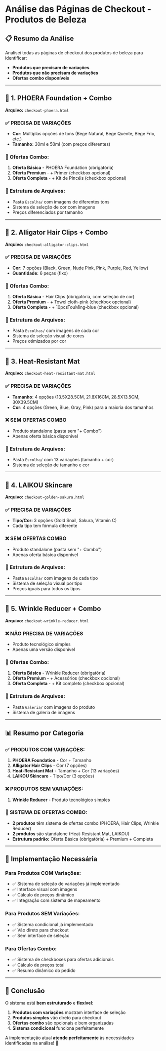 # Análise das Páginas de Checkout - Produtos de Beleza

## 📋 Resumo da Análise

Analisei todas as páginas de checkout dos produtos de beleza para identificar:
- **Produtos que precisam de variações**
- **Produtos que não precisam de variações** 
- **Ofertas combo disponíveis**

---

## 🎨 **1. PHOERA Foundation + Combo**
**Arquivo:** `checkout-phoera.html`

### ✅ **PRECISA DE VARIAÇÕES**
- **Cor:** Múltiplas opções de tons (Bege Natural, Bege Quente, Bege Frio, etc.)
- **Tamanho:** 30ml e 50ml (com preços diferentes)

### 🎁 **Ofertas Combo:**
1. **Oferta Básica** - PHOERA Foundation (obrigatória)
2. **Oferta Premium** - + Primer (checkbox opcional)
3. **Oferta Completa** - + Kit de Pincéis (checkbox opcional)

### 📁 **Estrutura de Arquivos:**
- Pasta `Escolha/` com imagens de diferentes tons
- Sistema de seleção de cor com imagens
- Preços diferenciados por tamanho

---

## 🎨 **2. Alligator Hair Clips + Combo**
**Arquivo:** `checkout-alligator-clips.html`

### ✅ **PRECISA DE VARIAÇÕES**
- **Cor:** 7 opções (Black, Green, Nude Pink, Pink, Purple, Red, Yellow)
- **Quantidade:** 6 peças (fixo)

### 🎁 **Ofertas Combo:**
1. **Oferta Básica** - Hair Clips (obrigatória, com seleção de cor)
2. **Oferta Premium** - + Towel cloth-pink (checkbox opcional)
3. **Oferta Completa** - + 10pcsTouMing-blue (checkbox opcional)

### 📁 **Estrutura de Arquivos:**
- Pasta `Escolhas/` com imagens de cada cor
- Sistema de seleção visual de cores
- Preços otimizados por cor

---

## 🎨 **3. Heat-Resistant Mat**
**Arquivo:** `checkout-heat-resistant-mat.html`

### ✅ **PRECISA DE VARIAÇÕES**
- **Tamanho:** 4 opções (13.5X28.5CM, 21.8X16CM, 28.5X13.5CM, 30X39.5CM)
- **Cor:** 4 opções (Green, Blue, Gray, Pink) para a maioria dos tamanhos

### ❌ **SEM OFERTAS COMBO**
- Produto standalone (pasta sem "+ Combo")
- Apenas oferta básica disponível

### 📁 **Estrutura de Arquivos:**
- Pasta `Escolha/` com 13 variações (tamanho + cor)
- Sistema de seleção de tamanho e cor

---

## 🎨 **4. LAIKOU Skincare**
**Arquivo:** `checkout-golden-sakura.html`

### ✅ **PRECISA DE VARIAÇÕES**
- **Tipo/Cor:** 3 opções (Gold Snail, Sakura, Vitamin C)
- Cada tipo tem fórmula diferente

### ❌ **SEM OFERTAS COMBO**
- Produto standalone (pasta sem "+ Combo")
- Apenas oferta básica disponível

### 📁 **Estrutura de Arquivos:**
- Pasta `Escolha/` com imagens de cada tipo
- Sistema de seleção visual por tipo
- Preços iguais para todos os tipos

---

## 🎨 **5. Wrinkle Reducer + Combo**
**Arquivo:** `checkout-wrinkle-reducer.html`

### ❌ **NÃO PRECISA DE VARIAÇÕES**
- Produto tecnológico simples
- Apenas uma versão disponível

### 🎁 **Ofertas Combo:**
1. **Oferta Básica** - Wrinkle Reducer (obrigatória)
2. **Oferta Premium** - + Acessórios (checkbox opcional)
3. **Oferta Completa** - + Kit completo (checkbox opcional)

### 📁 **Estrutura de Arquivos:**
- Pasta `Galeria/` com imagens do produto
- Sistema de galeria de imagens

---

## 📊 **Resumo por Categoria**

### ✅ **PRODUTOS COM VARIAÇÕES:**
1. **PHOERA Foundation** - Cor + Tamanho
2. **Alligator Hair Clips** - Cor (7 opções)
3. **Heat-Resistant Mat** - Tamanho + Cor (13 variações)
4. **LAIKOU Skincare** - Tipo/Cor (3 opções)

### ❌ **PRODUTOS SEM VARIAÇÕES:**
1. **Wrinkle Reducer** - Produto tecnológico simples

### 🎁 **SISTEMA DE OFERTAS COMBO:**
- **2 produtos** têm sistema de ofertas combo (PHOERA, Hair Clips, Wrinkle Reducer)
- **2 produtos** são standalone (Heat-Resistant Mat, LAIKOU)
- **Estrutura padrão:** Oferta Básica (obrigatória) + Premium + Completa

---

## 🔧 **Implementação Necessária**

### **Para Produtos COM Variações:**
- ✅ Sistema de seleção de variações já implementado
- ✅ Interface visual com imagens
- ✅ Cálculo de preços dinâmico
- ✅ Integração com sistema de mapeamento

### **Para Produtos SEM Variações:**
- ✅ Sistema condicional já implementado
- ✅ Vão direto para checkout
- ✅ Sem interface de seleção

### **Para Ofertas Combo:**
- ✅ Sistema de checkboxes para ofertas adicionais
- ✅ Cálculo de preços total
- ✅ Resumo dinâmico do pedido

---

## 🎯 **Conclusão**

O sistema está **bem estruturado** e **flexível**:

1. **Produtos com variações** mostram interface de seleção
2. **Produtos simples** vão direto para checkout
3. **Ofertas combo** são opcionais e bem organizadas
4. **Sistema condicional** funciona perfeitamente

A implementação atual **atende perfeitamente** às necessidades identificadas na análise! 🎉
